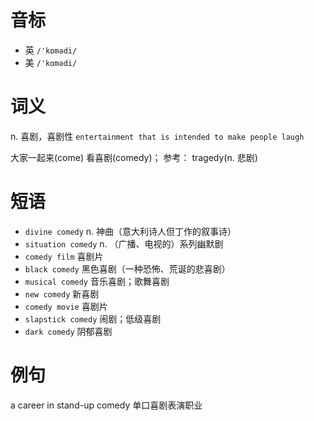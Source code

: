 # 音标

- 英 `/'kɒmədi/`
- 美 `/'kɑmədi/`

# 词义

n. 喜剧，喜剧性
`entertainment that is intended to make people laugh`



大家一起来(come) 看喜剧(comedy)； 参考： tragedy(n. 悲剧)

# 短语

- `divine comedy` n. 神曲（意大利诗人但丁作的叙事诗）
- `situation comedy` n. （广播、电视的）系列幽默剧
- `comedy film` 喜剧片
- `black comedy` 黑色喜剧（一种恐怖、荒诞的悲喜剧）
- `musical comedy` 音乐喜剧；歌舞喜剧
- `new comedy` 新喜剧
- `comedy movie` 喜剧片
- `slapstick comedy` 闹剧；低级喜剧
- `dark comedy` 阴郁喜剧

# 例句

a career in stand-up comedy
单口喜剧表演职业


